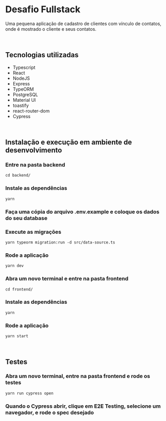 # **Desafio Fullstack**

Uma pequena aplicação de cadastro de clientes com vínculo de contatos, onde é mostrado o cliente e seus contatos.

<br/>

## Tecnologias utilizadas

- Typescript
- React
- NodeJS
- Express
- TypeORM
- PostgreSQL
- Material UI
- toastify
- react-router-dom
- Cypress

<br/>

## Instalação e execução em ambiente de desenvolvimento

### Entre na pasta backend

```
cd backend/
```

### Instale as dependências

```
yarn
```

### Faça uma cópia do arquivo .env.example e coloque os dados do seu database

### Execute as migrações

```
yarn typeorm migration:run -d src/data-source.ts
```

### Rode a aplicação

```
yarn dev
```

### Abra um novo terminal e entre na pasta frontend

```
cd frontend/
```

### Instale as dependências

```
yarn
```

### Rode a aplicação

```
yarn start
```

<br/>

## Testes

### Abra um novo terminal, entre na pasta frontend e rode os testes

```
yarn run cypress open
```

### Quando o Cypress abrir, clique em E2E Testing, selecione um navegador, e rode o spec desejado
